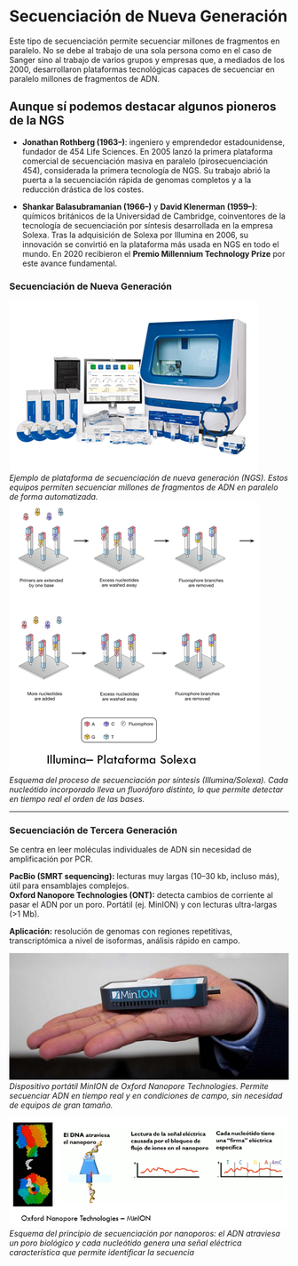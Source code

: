 # Secuenciación de Nueva Generación
Este tipo de secuenciación permite secuenciar millones de fragmentos en paralelo. No se debe al trabajo de una sola persona como en el caso de Sanger sino al trabajo de varios grupos y empresas que, a mediados de los 2000, desarrollaron plataformas tecnológicas capaces de secuenciar en paralelo millones de fragmentos de ADN.

## Aunque sí podemos destacar algunos pioneros de la NGS

- **Jonathan Rothberg (1963–)**: ingeniero y emprendedor estadounidense, fundador de 454 Life Sciences. En 2005 lanzó la primera plataforma comercial de secuenciación masiva en paralelo (pirosecuenciación 454), considerada la primera tecnología de NGS. Su trabajo abrió la puerta a la secuenciación rápida de genomas completos y a la reducción drástica de los costes.

- **Shankar Balasubramanian (1966–)** y **David Klenerman (1959–)**: químicos británicos de la Universidad de Cambridge, coinventores de la tecnología de secuenciación por síntesis desarrollada en la empresa Solexa. Tras la adquisición de Solexa por Illumina en 2006, su innovación se convirtió en la plataforma más usada en NGS en todo el mundo. En 2020 recibieron el **Premio Millennium Technology Prize** por este avance fundamental.


### Secuenciación de Nueva Generación

![Equipo de secuenciación](B102/secuenciacion_6.png "Equipo de secuenciación")  
*Ejemplo de plataforma de secuenciación de nueva generación (NGS). Estos equipos permiten secuenciar millones de fragmentos de ADN en paralelo de forma automatizada.*  
![Esquema del proceso Illumina-Solexa](B102/secuenciacion_7.png "Esquema del proceso Illumina-Solexa")  
*Esquema del proceso de secuenciación por síntesis (Illumina/Solexa). Cada nucleótido incorporado lleva un fluoróforo distinto, lo que permite detectar en tiempo real el orden de las bases.*  

---

### Secuenciación de Tercera Generación

Se centra en leer moléculas individuales de ADN sin necesidad de amplificación por PCR.  

**PacBio (SMRT sequencing):** lecturas muy largas (10–30 kb, incluso más), útil para ensamblajes complejos.  
**Oxford Nanopore Technologies (ONT):** detecta cambios de corriente al pasar el ADN por un poro. Portátil (ej. MinION) y con lecturas ultra-largas (>1 Mb). 

**Aplicación:** resolución de genomas con regiones repetitivas, transcriptómica a nivel de isoformas, análisis rápido en campo.  

![Proceso de secuenciación](B102/secuenciacion_8.png "Proceso de secuenciación")  
*Dispositivo portátil MinION de Oxford Nanopore Technologies. Permite secuenciar ADN en tiempo real y en condiciones de campo, sin necesidad de equipos de gran tamaño.*   



![Proceso de secuenciación](B102/secuenciacion_9.png "Proceso de secuenciación")  
*Esquema del principio de secuenciación por nanoporos: el ADN atraviesa un poro biológico y cada nucleótido genera una señal eléctrica característica que permite identificar la secuencia*  